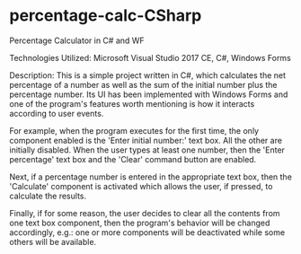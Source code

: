 # percentage-calc-CSharp
Percentage Calculator in C# and WF

Technologies Utilized: Microsoft Visual Studio 2017 CE, C#, Windows Forms

Description: This is a simple project written in C#, which calculates the net percentage of a number as well as the sum of the initial number plus the percentage number. Its UI has been implemented with Windows Forms and one of the program's features worth mentioning is how it interacts according to user events.

For example, when the program executes for the first time, the only component enabled is the 'Enter initial number:' text box. All the other are initially disabled. When the user types at least one number, then the 'Enter percentage' text box and the 'Clear' command button are enabled.

Next, if a percentage number is entered in the appropriate text box, then the 'Calculate' component is activated which allows the user, if pressed, to calculate the results.

Finally, if for some reason, the user decides to clear all the contents from one text box component, then the program's behavior will be changed accordingly, e.g.: one or more components will be deactivated while some others will be available.
